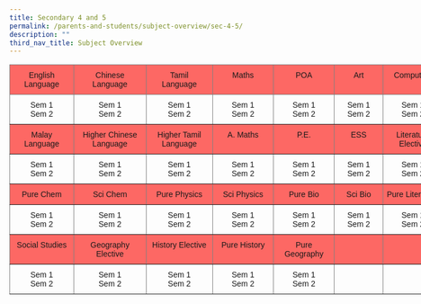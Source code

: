 ```yaml
---
title: Secondary 4 and 5
permalink: /parents-and-students/subject-overview/sec-4-5/
description: ""
third_nav_title: Subject Overview
---
```

<style type="text/css">
.tg  {border-collapse:collapse;border-spacing:0;}
.tg td{border-color:black;border-style:solid;border-width:1px;font-family:Arial, sans-serif;font-size:14px;
  overflow:hidden;padding:10px 5px;word-break:normal;}
.tg th{border-color:black;border-style:solid;border-width:1px;font-family:Arial, sans-serif;font-size:14px;
  font-weight:normal;overflow:hidden;padding:10px 5px;word-break:normal;}
.tg .tg-vswx{background-color:#fd6864;border-color:inherit;text-align:center;vertical-align:top}
.tg .tg-c3ow{border-color:inherit;text-align:center;vertical-align:top}
.tg .tg-88nz{background-color:#FD6864;border-color:inherit;text-align:center;vertical-align:top}
</style>
<table class="tg" style="undefined;table-layout: fixed; width: 771px">
<colgroup>
<col style="width: 114px">
<col style="width: 129px">
<col style="width: 118px">
<col style="width: 109px">
<col style="width: 108px">
<col style="width: 87px">
<col style="width: 106px">
</colgroup>
<thead>
  <tr>
    <th class="tg-vswx">English Language</th>
    <th class="tg-vswx">Chinese <br>Language</th>
    <th class="tg-vswx">Tamil <br>Language</th>
    <th class="tg-vswx">Maths</th>
    <th class="tg-vswx">POA</th>
    <th class="tg-vswx">Art</th>
    <th class="tg-vswx">Computing</th>
  </tr>
</thead>
<tbody>
  <tr>
    <td class="tg-c3ow">Sem 1<br>Sem 2</td>
    <td class="tg-c3ow">Sem 1<br>Sem 2</td>
    <td class="tg-c3ow">Sem 1<br>Sem 2</td>
    <td class="tg-c3ow">Sem 1<br>Sem 2</td>
    <td class="tg-c3ow">Sem 1<br>Sem 2</td>
    <td class="tg-c3ow">Sem 1<br>Sem 2</td>
    <td class="tg-c3ow">Sem 1<br>Sem 2</td>
  </tr>
  <tr>
    <td class="tg-vswx">Malay Language</td>
    <td class="tg-vswx">Higher Chinese Language</td>
    <td class="tg-vswx">Higher Tamil Language</td>
    <td class="tg-vswx">A. Maths</td>
    <td class="tg-vswx">P.E.</td>
    <td class="tg-vswx">ESS</td>
    <td class="tg-vswx">Literature Elective</td>
  </tr>
  <tr>
    <td class="tg-c3ow">Sem 1<br>Sem 2</td>
    <td class="tg-c3ow">Sem 1<br>Sem 2</td>
    <td class="tg-c3ow">Sem 1<br>Sem 2</td>
    <td class="tg-c3ow">Sem 1<br>Sem 2</td>
    <td class="tg-c3ow">Sem 1<br>Sem 2</td>
    <td class="tg-c3ow">Sem 1<br>Sem 2</td>
    <td class="tg-c3ow">Sem 1<br>Sem 2</td>
  </tr>
  <tr>
    <td class="tg-88nz">Pure Chem</td>
    <td class="tg-88nz">Sci Chem</td>
    <td class="tg-88nz">Pure Physics</td>
    <td class="tg-88nz">Sci Physics</td>
    <td class="tg-88nz">Pure Bio</td>
    <td class="tg-88nz">Sci Bio</td>
    <td class="tg-88nz">Pure Literature</td>
  </tr>
  <tr>
    <td class="tg-c3ow">Sem 1<br>Sem 2</td>
    <td class="tg-c3ow">Sem 1<br>Sem 2</td>
    <td class="tg-c3ow">Sem 1<br>Sem 2</td>
    <td class="tg-c3ow">Sem 1<br>Sem 2</td>
    <td class="tg-c3ow">Sem 1<br>Sem 2</td>
    <td class="tg-c3ow">Sem 1<br>Sem 2</td>
    <td class="tg-c3ow">Sem 1<br>Sem 2</td>
  </tr>
  <tr>
    <td class="tg-88nz">Social Studies</td>
    <td class="tg-88nz">Geography Elective</td>
    <td class="tg-88nz">History Elective</td>
    <td class="tg-88nz">Pure History</td>
    <td class="tg-88nz">Pure Geography</td>
    <td class="tg-88nz"></td>
    <td class="tg-88nz"></td>
  </tr>
  <tr>
    <td class="tg-c3ow">Sem 1<br>Sem 2</td>
    <td class="tg-c3ow">Sem 1<br>Sem 2</td>
    <td class="tg-c3ow">Sem 1<br>Sem 2</td>
    <td class="tg-c3ow">Sem 1<br>Sem 2</td>
    <td class="tg-c3ow">Sem 1<br>Sem 2</td>
    <td class="tg-c3ow"></td>
    <td class="tg-c3ow"></td>
  </tr>
</tbody>
</table>